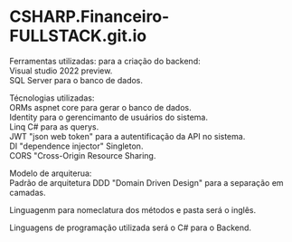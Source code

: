 # CSHARP.Financeiro-FULLSTACK.git.io <br>
Ferramentas utilizadas: para a criação do backend:<br>
Visual studio 2022 preview.<br> 
SQL Server para o banco de dados.<br>

Técnologias utilizadas:<br>
ORMs aspnet core para gerar o banco de dados.<br>
Identity para o gerencimanto de usuários do sistema.<br>
Linq C# para as querys.<br>
JWT "json web token" para a autentificação da API no sistema.<br>
DI "dependence injector" Singleton.<br>
CORS "Cross-Origin Resource Sharing.<br>

Modelo de arquiterua:<br>
Padrão de arquitetura DDD "Domain Driven Design" para a separação em camadas.<br>

Linguagenm para nomeclatura dos métodos e pasta será o inglês.<br>

Linguagens de programação utilizada será o C# para o Backend.<br>

